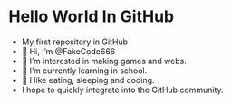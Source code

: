 # Hello World In GitHub
- My first repository in GitHub 
- 👋 Hi, I’m @FakeCode666
- 👀 I’m interested in making games and webs.
- 🌱 I’m currently learning in school.
- 💞️ I like eating, sleeping and coding.
- I hope to quickly integrate into the GitHub community. 

